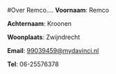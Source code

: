 #Over Remco....
**Voornaam**: Remco

**Achternaam**: Kroonen

**Woonplaats**: Zwijndrecht

**Email**: [99039459@mydavinci.nl](99039459@mydavinci.nl)

**Tel**: 06-25576378


